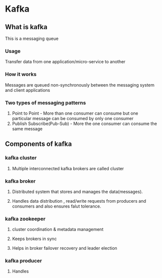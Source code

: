 # Kafka
## What is kafka
This is a messaging queue

### Usage
Transfer data from one application/micro-service to another

### How it works
Messages are queued non-synchronously between the messaging system and client applications


### Two types of messaging patterns
1. Point to Point -  More than one consumer can consume but one particular message can be consumed by only one consumer
2. Publish Subscribe(Pub-Sub) - More the one consumer can consume the same message

## Components of kafka

### kafka cluster
1. Multiple interconnected kafka brokers are called cluster

### kafka broker
1. Distributed system that stores and manages the data(messages).

2. Handles data distribution , read/write requests from producers and consumers and also ensures falut tolerance.

### kafka zookeeper
1. cluster coordination & metadata management

2. Keeps brokers in sync

3. Helps in broker failover recovery and leader election

### kafka producer
1. Handles